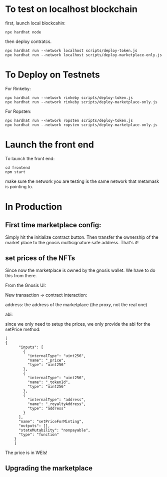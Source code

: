 # To test on localhost blockchain

first, launch local blockcahin:

```
npx hardhat node
```

then deploy contratcs.

``` 
npx hardhat run --network localhost scripts/deploy-token.js
npx hardhat run --network localhost scripts/deploy-marketplace-only.js
```


# To Deploy on Testnets

For Rinkeby:

``` 
npx hardhat run --network rinkeby scripts/deploy-token.js
npx hardhat run --network rinkeby scripts/deploy-marketplace-only.js
```

For Ropsten:

``` 
npx hardhat run --network ropsten scripts/deploy-token.js
npx hardhat run --network ropsten scripts/deploy-marketplace-only.js
```

# Launch the front end

To launch the front end:

```
cd frontend
npm start
```

make sure the network you are testing is the same network that metamask is pointing to.

# In Production

## First time marketplace config:

Simply hit the initialize contract button. Then transfer the ownership of the market place to the gnosis multisignature safe address. That's it!

## set prices of the NFTs

Since now the marketplace is owned by the gnosis wallet. We have to do this from there. 

From the Gnosis UI:

New transaction -> contract interaction:

address: the address of the marketplace (the proxy, not the real one)

abi:

since we only need to setup the prices, we only provide the abi for the setPrice method:
```
[
{
      "inputs": [
        {
          "internalType": "uint256",
          "name": "_price",
          "type": "uint256"
        },
        {
          "internalType": "uint256",
          "name": "_tokenId",
          "type": "uint256"
        },
        {
          "internalType": "address",
          "name": "_royaltyAddress",
          "type": "address"
        }
      ],
      "name": "setPriceForMinting",
      "outputs": [],
      "stateMutability": "nonpayable",
      "type": "function"
    }
    ]
```
The price is in WEIs!

## Upgrading the marketplace

